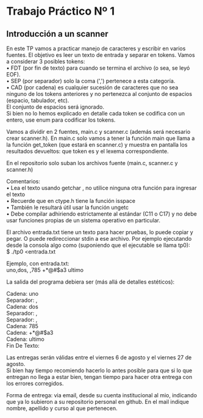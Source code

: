 # Trabajo Práctico Nº 1  
## Introducción a un scanner  
  En este TP vamos a practicar manejo de caracteres y escribir en varios fuentes. El objetivo es leer un texto de entrada y separar en tokens. Vamos a considerar 3 posibles tokens:  
  • FDT (por fin de texto) para cuando se termina el archivo (o sea, se leyó EOF).  
  • SEP (por separador) solo la coma (',') pertenece a esta categoría.  
  • CAD (por cadena) es cualquier sucesión de caracteres que no sea ninguno de los tokens anteriores y no pertenezca al conjunto de espacios (espacio, tabulador, etc).  
El conjunto de espacios será ignorado.  
Si bien no lo hemos explicado en detalle cada token se codifica con un entero, use enum para codificar
los tokens.  
  
Vamos a dividir en 2 fuentes, main.c y scanner.c (además será necesario crear scanner.h). En main.c
solo vamos a tener la función main que llama a la función get_token (que estará en scanner.c) y
muestra en pantalla los resultados devueltos: que token es y el lexema correspondiente.  
  
En el repositorio solo suban los archivos fuente (main.c, scanner.c y scanner.h)  

Comentarios:  
• Lea el texto usando getchar , no utilice ninguna otra función para ingresar el texto  
• Recuerde que en ctype.h tiene la función isspace  
• También le resultará útil usar la función ungetc  
• Debe compilar adhiriendo estrictamente al estándar (C11 o C17) y no debe usar funciones propias de un sistema operativo en particular.  
  
El archivo entrada.txt tiene un texto para hacer pruebas, lo puede copiar y pegar. O puede redireccionar stdin a ese archivo. Por ejemplo ejecutando desde la consola algo como (suponiendo que el ejecutable se llama tp0):  
$ ./tp0 <entrada.txt  
  
Ejemplo, con entrada.txt:  
 uno,dos, ,785
+*@#$a3 ultimo  
  
La salida del programa debiera ser (más allá de detalles estéticos):  
  
Cadena: uno  
Separador: ,  
Cadena: dos  
Separador: ,  
Separador: ,  
Cadena: 785  
Cadena: +*@#$a3  
Cadena: ultimo  
Fin De Texto:  
  
Las entregas serán válidas entre el viernes 6 de agosto y el viernes 27 de agosto.  
Si bien hay tiempo recomiendo hacerlo lo antes posible para que si lo que entregan no llega a estar bien, tengan tiempo para hacer otra entrega con los errores corregidos.  
  
Forma de entrega: via email, desde su cuenta institucional al mio, indicando que ya lo subieron a su repositorio personal en github. En el mail indique nombre, apellido y curso al que pertenecen.  
